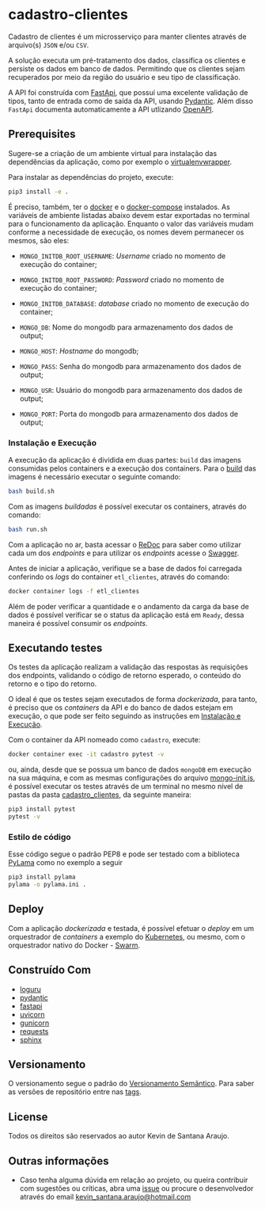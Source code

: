 # cadastro-clientes

Cadastro de clientes é um microsserviço para manter clientes através de arquivo(s) `JSON` e/ou `CSV`.

A solução executa um pré-tratamento dos dados, classifica os clientes e persiste os dados em banco de dados. Permitindo que os clientes sejam recuperados por meio da região do usuário e seu tipo de classificação.

A API foi construída com [FastApi](https://fastapi.tiangolo.com/), que possuí uma excelente validação de tipos, tanto de entrada como de saída da API, usando [Pydantic](https://pydantic-docs.helpmanual.io/). Além disso `FastApi` documenta automaticamente a API utlizando [OpenAPI](https://github.com/OAI/OpenAPI-Specification).

## Prerequisites

Sugere-se a criação de um ambiente virtual para instalação das dependências da aplicação, como por exemplo o [virtualenvwrapper](https://virtualenvwrapper.readthedocs.io/en/latest/).

Para instalar as dependências do projeto, execute:

```bash
pip3 install -e .
```

É preciso, também, ter o [docker](https://docs.docker.com/) e o [docker-compose](https://docs.docker.com/compose/) instalados. As variáveis de ambiente listadas abaixo devem estar exportadas no terminal para o funcionamento da aplicação. Enquanto o valor das variáveis mudam conforme a necessidade de execução, os nomes devem permanecer os mesmos, são eles:

* `MONGO_INITDB_ROOT_USERNAME`: _Username_ criado no momento de execução do container;
* `MONGO_INITDB_ROOT_PASSWORD`: _Password_ criado no momento de execução do container;
* `MONGO_INITDB_DATABASE`: _database_ criado no momento de execução do container;

* `MONGO_DB`: Nome do mongodb para armazenamento dos dados de output;
* `MONGO_HOST`: _Hostname_ do mongodb;
* `MONGO_PASS`: Senha do mongodb para armazenamento dos dados de output;
* `MONGO_USR`: Usuário do mongodb para armazenamento dos dados de output;
* `MONGO_PORT`: Porta do mongodb para armazenamento dos dados de output;

### Instalação e Execução

A execução da aplicação é dividida em duas partes: `build` das imagens consumidas pelos containers e a execução dos containers. Para o [build](./build.sh) das imagens é necessário executar o seguinte comando:

```bash
bash build.sh
```

Com as imagens _buildadas_ é possível executar os containers, através do comando:

```bash
bash run.sh
```

Com a aplicação no ar, basta acessar o [ReDoc](http://localhost:7000/v1/docs) para saber como utilizar cada um dos *endpoints* e para utilizar os *endpoints* acesse o [Swagger](http://localhost:7000/v1/swagger).

Antes de iniciar a aplicação, verifique se a base de dados foi carregada conferindo os _logs_ do container `etl_clientes`, através do comando:

```bash
docker container logs -f etl_clientes
```

Além de poder verificar a quantidade e o andamento da carga da base de dados é possível verificar se o status da aplicação está em `Ready`, dessa maneira é possível consumir os _endpoints_.

## Executando testes

Os testes da aplicação realizam a validação das respostas às requisições dos endpoints, validando o código de retorno esperado, o conteúdo do retorno e o tipo do retorno.

O ideal é que os testes sejam executados de forma _dockerizada_, para tanto,  é preciso que os _containers_ da API e do banco de dados estejam em execução, o que pode ser feito seguindo as instruções em [Instalação e Execução]().

Com o container da API nomeado como `cadastro`, execute:

```bash
docker container exec -it cadastro pytest -v
```

ou, ainda, desde que se possua um banco de dados `mongoDB` em execução na sua máquina, e com as mesmas configurações do arquivo [mongo-init.js](./cadastro_clientes/script/mongo-init.js), é possível executar os testes através de um terminal no mesmo nível de pastas da pasta [cadastro_clientes](./cadastro_clientes), da seguinte maneira:

```bash
pip3 install pytest
pytest -v
```

### Estilo de código

Esse código segue o padrão PEP8 e pode ser testado com a biblioteca [PyLama](https://github.com/klen/pylama) como no exemplo a seguir

```bash
pip3 install pylama
pylama -o pylama.ini .
```

## Deploy

Com a aplicação _dockerizada_ e testada, é possível efetuar o _deploy_ em um orquestrador de _containers_ a exemplo do [Kubernetes](https://kubernetes.io/pt/), ou mesmo, com o orquestrador nativo do Docker - [Swarm](https://docs.docker.com/engine/swarm/).

## Construído Com

* [loguru](https://github.com/Delgan/loguru)
* [pydantic](https://pydantic-docs.helpmanual.io)
* [fastapi](https://fastapi.tiangolo.com)
* [uvicorn](https://www.uvicorn.org)
* [gunicorn](https://gunicorn.org)
* [requests](https://requests.readthedocs.io/en/master/)
* [sphinx](https://www.sphinx-doc.org/en/master/)

## Versionamento

O versionamento segue o padrão do [Versionamento Semântico](http://semver.org/). Para saber as versões de repositório entre nas [tags](https://github.com/kevinsantana/desafio-tecnico-juntos-somos-mais/-/tags).

## License

Todos os direitos são reservados ao autor Kevin de Santana Araujo.

## Outras informações

* Caso tenha alguma dúvida em relação ao projeto, ou queira contribuir com sugestões ou críticas, abra uma [issue]() ou procure o desenvolvedor através do email kevin_santana.araujo@hotmail.com
